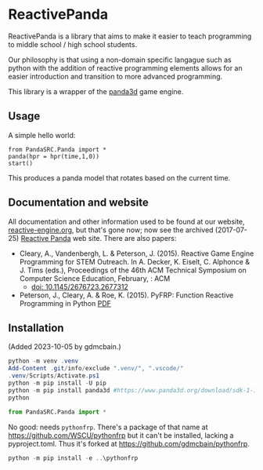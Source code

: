 # ReactivePanda

ReactivePanda is a library that aims to make it easier to teach programming to middle school / high school students.

Our philosophy is that using a non-domain specific langague such as python with the addition of reactive programming elements allows for an easier introduction and transition to more advanced programming.

This library is a wrapper of the [panda3d](https://panda3d.org) game engine.

## Usage

A simple hello world:

    from PandaSRC.Panda import *
    panda(hpr = hpr(time,1,0))
    start()

This produces a panda model that rotates based on the current time.

## Documentation and website

All documentation and other information used to be found at our website, [reactive-engine.org](http://www.reactive-engine.org), but that's gone now; now see the archived (2017-07-25) [Reactive Panda](https://web.archive.org/web/20170725062950/http://wiki.western.edu/mcis/index.php?title=Reactive_Panda_Web_Site) web site. There are also papers:

- Cleary, A., Vandenbergh, L. & Peterson, J. (2015). Reactive Game Engine Programming for STEM Outreach. In A. Decker, K. Eiselt, C. Alphonce & J. Tims (eds.), Proceedings of the 46th ACM Technical Symposium on Computer Science Education, February, : ACM
  - [doi: 10.1145/2676723.2677312](https://doi.org/10.1145/2676723.2677312)
- Peterson, J., Cleary, A. & Roe, K. (2015). PyFRP: Function Reactive Programming in Python
  [PDF](http://www.cs.jhu.edu/~roe/pyfrp-function-reactive.pdf)

## Installation

(Added 2023-10-05 by gdmcbain.)

```PowerShell
python -m venv .venv
Add-Content .git/info/exclude ".venv/", ".vscode/"
.venv/Scripts/Activate.ps1
python -m pip install -U pip
python -m pip install panda3d #https://www.panda3d.org/download/sdk-1-10-13/
python
```

```python
from PandaSRC.Panda import *
```

No good: needs `pythonfrp`. There's a package of that name at <https://github.com/WSCU/pythonfrp> but it can't be installed, lacking a pyproject.toml. Thus it's forked at <https://github.com/gdmcbain/pythonfrp>.

```PowerShell
python -m pip install -e ..\pythonfrp
```
